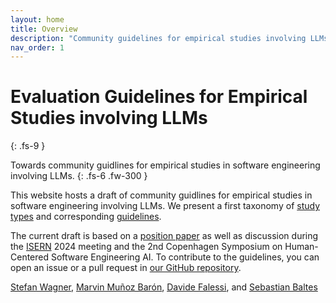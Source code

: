 ```yaml
---
layout: home
title: Overview
description: "Community guidelines for empirical studies involving LLMs"
nav_order: 1
---
```


# Evaluation Guidelines for Empirical Studies involving LLMs
{: .fs-9 }

Towards community guidlines for empirical studies in software engineering involving LLMs.
{: .fs-6 .fw-300 }

This website hosts a draft of community guidlines for empirical studies in software engineering involving LLMs.
We present a first taxonomy of [study types](/study-types) and corresponding [guidelines](/guidelines).

The current draft is based on a [position paper](https://arxiv.org/abs/2411.07668) as well as discussion during the [ISERN](https://isern.iese.de/) 2024 meeting and the 2nd Copenhagen Symposium on Human-Centered Software Engineering AI.
To contribute to the guidelines, you can open an issue or a pull request in [our GitHub repository](https://github.com/se-ubt/llm-guidelines).

[Stefan Wagner](https://www.professoren.tum.de/en/wagner-stefan), [Marvin Muñoz Barón](https://www.cs.cit.tum.de/en/se/people/marvin-munoz-baron/), [Davide Falessi](https://sere.ing.uniroma2.it/davide-falessi/), and [Sebastian Baltes](https://empirical-software.engineering/)
